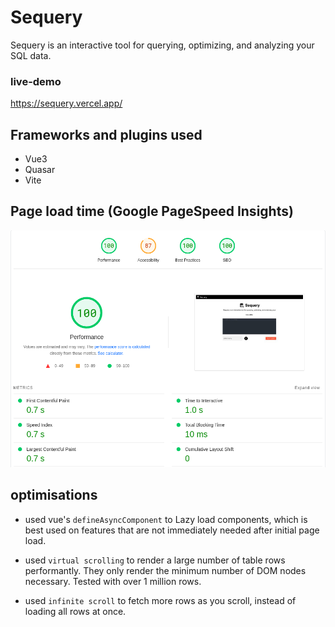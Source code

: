 # Sequery
Sequery is an interactive tool for querying, optimizing, and analyzing your SQL data.

### live-demo
https://sequery.vercel.app/

## Frameworks and plugins used

* Vue3
* Quasar
* Vite

## Page load time (Google PageSpeed Insights)

![pagespeed](https://raw.githubusercontent.com/indrajaala/sequery/main/images/page-speed.png)


## optimisations

* used vue's `defineAsyncComponent` to Lazy load components, which is best used on features that are not immediately needed after initial page load.

* used `virtual scrolling` to render a large number of table rows performantly. They only render the minimum number of DOM nodes necessary. Tested with over 1 million rows.

* used `infinite scroll` to fetch more rows as you scroll, instead of loading all rows at once.



